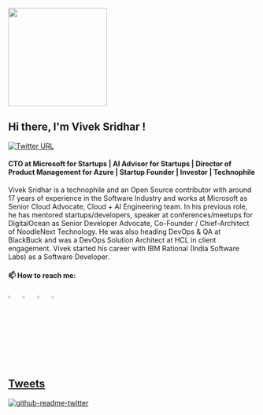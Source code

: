 <p align="left">
  <img width="200" height="200" src="https://drive.google.com/thumbnail?id=180x0d9UBnjWVPexLIshWzmuNgqHULf5w">
</p>

## Hi there, I'm Vivek Sridhar !
[![Twitter URL](https://img.shields.io/twitter/url/https/twitter.com/bukotsunikki.svg?style=social&label=Follow%20%40vivek_sridhar)](https://twitter.com/vivek_sridhar)

#### CTO at Microsoft for Startups | AI Advisor for Startups | Director of Product Management for Azure | Startup Founder | Investor | Technophile

Vivek Sridhar is a technophile and an Open Source contributor with around 17 years of experience in the Software Industry and works at Microsoft as Senior Cloud Advocate, Cloud + AI Engineering team. In his previous role, he has mentored startups/developers, speaker at conferences/meetups for DigitalOcean as Senior Developer Advocate, Co-Founder / Chief-Architect of NoodleNext Technology. He was also heading DevOps & QA at BlackBuck and was a DevOps Solution Architect at HCL in client engagement. Vivek started his career with IBM Rational (India Software Labs) as a Software Developer.

#### 📫 How to reach me:
  
[<img src="https://img.icons8.com/color/48/000000/twitter.png" width="3.5%"/>](https://twitter.com/vivek_sridhar)  &nbsp; [<img src="https://img.icons8.com/color/48/000000/linkedin.png" width="3.5%"/>](https://www.linkedin.com/in/vivsridh/)  &nbsp; [<img src="https://img.icons8.com/fluent/48/000000/instagram-new.png" width="3.5%"/>](https://www.instagram.com/vivsridh/)  &nbsp; 
<a href="mailto:vivek@vickybytes.com"> <img src="https://img.icons8.com/fluent/48/000000/gmail.png" width="3.5%"/>
  
## Tweets

[![github-readme-twitter](https://github-readme-twitter.gazf.vercel.app/api?id=vivek_sridhar&layout=wide)](https://twitter.com/vivek_sridhar)
 

